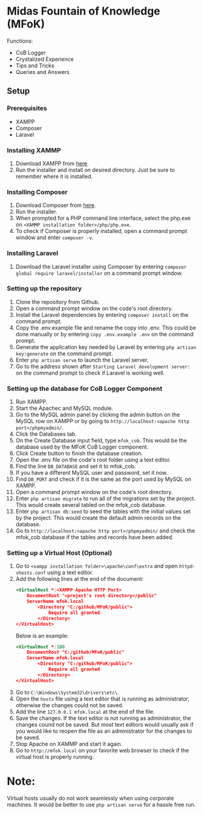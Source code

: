 # Midas Fountain of Knowledge (MFoK)

Functions:
* CoB Logger
* Crystalized Experience
* Tips and Tricks
* Queries and Answers

## Setup
### Prerequisites
* XAMPP
* Composer
* Laravel

### Installing XAMMP
1. Download XAMPP from [here](https://www.apachefriends.org/download.html).
2. Run the installer and install on desired directory. Just be sure to remember where it is installed.

### Installing Composer
1. Download Composer from [here](https://getcomposer.org/download/).
2. Run the installer.
3. When prompted for a PHP command line interface, select the php.exe on `<XAMMP installation folder>/php/php.exe`.
4. To check if Composer is properly installed, open a command prompt window and enter `composer -v`.

### Installing Laravel
1. Download the Laravel installer using Composer by entering `composer global require laravel/installer` on a command prompt window.

### Setting up the repository
1. Clone the repository from Github.
2. Open a command prompt window on the code's root directory.
3. Install the Laravel dependencies by entering `composer install` on the command prompt.
4. Copy the .env.example file and rename the copy into .env. This could be done manually or by entering `copy .env.example .env` on the command prompt.
5. Generate the application key needed by Laravel by entering `php artisan key:generate` on the command prompt.
6. Enter `php artisan serve` to launch the Laravel server.
7. Go to the address shown after `Starting Laravel development server:` on the command prompt to check if Laravel is working well.

### Setting up the database for CoB Logger Component
1. Run XAMPP.
2. Start the Apachec and MySQL module.
3. Go to the MySQL admin panel by clicking the admin button on the MySQL row on XAMPP or by going to `http://localhost:<apache http port>/phpmyadmin/`.
4. Click the Databases tab.
5. On the Create Database input field, type `mfok_cob`. This would be the database used by the MFoK CoB Logger component.
6. Click Create button to finish the database creation.
7. Open the .env file on the code's root folder using a text editor.
8. Find the line `DB_DATABASE` and set it to mfok_cob.
9. If you have a different MySQL user and password, set it now.
10. Find `DB_PORT` and check if it is the same as the port used by MySQL on XAMPP.
11. Open a command prompt window on the code's root directory.
12. Enter `php artisan migrate` to run all of the migrations set by the project. This would create several tabled on the mfok_cob database.
13. Enter `php artisan db:seed` to seed the tables with the initial values set by the project. This would create the default admin records on the database.
14. Go to `http://localhost:<apache http port>/phpmyadmin/` and check the mfok_cob database if the tables and records have been added.

### Setting up a Virtual Host (Optional)
1. Go to `<xampp installation folder>\apache\conf\extra` and open `httpd-vhosts.conf` using a text editor.
2. Add the following lines at the end of the document:
    ```xml
    <VirtualHost *:<XAMPP Apache HTTP Port>
        DocumentRoot "<project's root directory>/public"
        ServerName mfok.local
            <Directory "C:/github/MFoK/public">
		        Require all granted    
	        </Directory>
    </VirtualHost>
    ```
    Below is an example:
    ```xml
    <VirtualHost *:100
        DocumentRoot "C:/github/MFoK/public"
        ServerName mfok.local
            <Directory "C:/github/MFoK/public">
		        Require all granted    
	        </Directory>   
    </VirtualHost>
    ```
3. Go to `C:\Windows\System32\drivers\etc\`.
4. Open the `hosts` file using a text editor that is running as administrator, otherwise the changes could not be saved.
5. Add the line `127.0.0.1 mfok.local` at the end of the file.
6. Save the changes. If the text editor is not running as administrator, the changes cound not be saved. But most text editors would usually ask if you would like to reopen the file as an administrator for the changes to be saved.
7. Stop Apache on XAMMP and start it again.
8. Go to `http://mfok.local` on your favorite web browser to check if the virtual host is properly running.

# Note:
Virtual hosts usually do not work seamlessly when using corporate machines. It would be better to use `php artisan serve` for a hassle free run.
